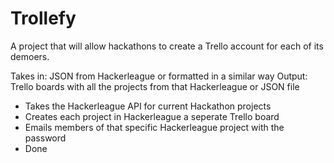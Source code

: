 Trollefy
========

A project that will allow hackathons to create a Trello account for each of its demoers.

Takes in: JSON from Hackerleague or formatted in a similar way
Output: Trello boards with all the projects from that Hackerleague or JSON file

- Takes the Hackerleague API for current Hackathon projects
- Creates each project in Hackerleague a seperate Trello board
- Emails members of that specific Hackerleague project with the password
- Done
